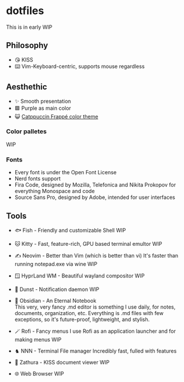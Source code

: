 # dotfiles
This is in early WIP

## Philosophy
- 😘 KISS
- ⌨️ Vim-Keyboard-centric, supports mouse regardless

## Aesthethic
- ✨ Smooth presentation
- 🟪 Purple as main color
- 😺 [Catppuccin Frappé color theme](https://github.com/catppuccin)

### Color palletes
WIP

### Fonts
- Every font is under the Open Font License
- Nerd fonts support
- Fira Code, designed by Mozilla, Telefonica and Nikita Prokopov for everything Monospace and code
- Source Sans Pro, designed by Adobe, intended for user interfaces

## Tools
- 🐟 Fish - Friendly and customizable Shell
WIP

- 🐱 Kitty - Fast, feature-rich, GPU based terminal emultor
WIP

- ✍️ Neovim - Better than Vim (which is better than vi)
It's faster than running notepad.exe via wine
WIP

- 🪟 HyprLand WM - Beautiful wayland compositor 
WIP

- 🔔 Dunst - Notification daemon
WIP

- 🔮 Obsidian - An Eternal Notebook  
This very, very fancy .md editor is something I use daily, for notes, documents, organization, etc.
Everything is .md files with few exceptions, so it's future-proof, lightweight, and stylish.

- 🪄 Rofi - Fancy menus
I use Rofi as an application launcher and for making menus
WIP

- ♞ NNN - Terminal File manager
Incredibly fast, fulled with features

- 📃 Zathura - KISS document viewer
WIP

- 🌐 Web Browser
WIP
